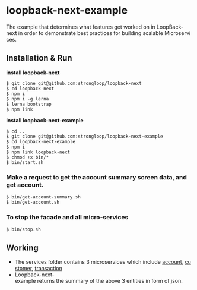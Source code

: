 # loopback-next-example

The example that determines what features get worked on in LoopBack-next in order to demonstrate best practices for building scalable Microservices.

## Installation & Run

**install loopback-next**
```
$ git clone git@github.com:strongloop/loopback-next
$ cd loopback-next
$ npm i
$ npm i -g lerna
$ lerna bootstrap
$ npm link
```

**install loopback-next-example**
```
$ cd ..
$ git clone git@github.com:strongloop/loopback-next-example
$ cd loopback-next-example
$ npm i
$ npm link loopback-next
$ chmod +x bin/*
$ bin/start.sh
```

### Make a request to get the account summary screen data, and get account.

```
$ bin/get-account-summary.sh
$ bin/get-account.sh
```

### To stop the facade and all micro-services

```
$ bin/stop.sh
```

## Working

 - The services folder contains 3 microservices which include [account](https://github.com/strongloop/loopback-next-example/tree/master/services/account), [customer](https://github.com/strongloop/loopback-next-example/tree/master/services/customer), [transaction](https://github.com/strongloop/loopback-next-example/tree/master/services/transaction)
 - Loopback-next-example returns the summary of the above 3 entities in form of json.